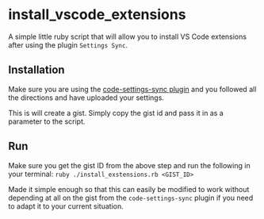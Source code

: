 # install_vscode_extensions
A simple little ruby script that will allow you to install VS Code extensions after using the plugin `Settings Sync`.

## Installation
Make sure you are using the [code-settings-sync plugin](https://github.com/shanalikhan/code-settings-sync) and you followed all the directions and have uploaded your settings.

This is will create a gist. Simply copy the gist id and pass it in as a parameter to the script.

## Run
Make sure you get the gist ID from the above step and run the following in your terminal: `ruby ./install_exstensions.rb <GIST_ID>`

Made it simple enough so that this can easily be modified to work without depending at all on the gist from the `code-settings-sync` plugin if you need to adapt it to your current situation.
